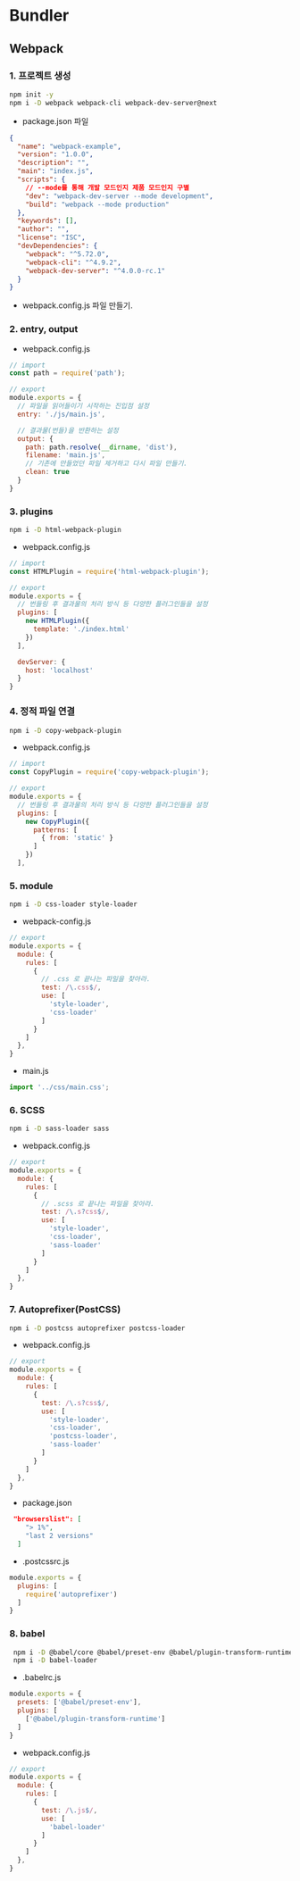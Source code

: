 # Bundler
## Webpack
### 1. 프로젝트 생성
```bash
npm init -y
npm i -D webpack webpack-cli webpack-dev-server@next
```
- package.json 파일
```json
{
  "name": "webpack-example",
  "version": "1.0.0",
  "description": "",
  "main": "index.js",
  "scripts": {
    // --mode를 통해 개발 모드인지 제품 모드인지 구별
    "dev": "webpack-dev-server --mode development",
    "build": "webpack --mode production"
  },
  "keywords": [],
  "author": "",
  "license": "ISC",
  "devDependencies": {
    "webpack": "^5.72.0",
    "webpack-cli": "^4.9.2",
    "webpack-dev-server": "^4.0.0-rc.1"
  }
}
```
- webpack.config.js 파일 만들기.
### 2. entry, output
- webpack.config.js
```js
// import
const path = require('path');

// export 
module.exports = {
  // 파일을 읽어들이기 시작하는 진입점 설정
  entry: './js/main.js',

  // 결과물(번들)을 반환하는 설정
  output: {
    path: path.resolve(__dirname, 'dist'),
    filename: 'main.js',
    // 기존에 만들었던 파일 제거하고 다시 파일 만들기.
    clean: true
  }
}
```
### 3. plugins
```bash
npm i -D html-webpack-plugin
```
- webpack.config.js
```js
// import
const HTMLPlugin = require('html-webpack-plugin');

// export 
module.exports = {
  // 번들링 후 결과물의 처리 방식 등 다양한 플러그인들을 설정
  plugins: [
    new HTMLPlugin({
      template: './index.html'
    })
  ],

  devServer: {
    host: 'localhost'
  }
}
```
### 4. 정적 파일 연결
```bash
npm i -D copy-webpack-plugin
```
- webpack.config.js
```js
// import
const CopyPlugin = require('copy-webpack-plugin');

// export 
module.exports = {
  // 번들링 후 결과물의 처리 방식 등 다양한 플러그인들을 설정
  plugins: [
    new CopyPlugin({
      patterns: [
        { from: 'static' }
      ]
    })
  ],
```
### 5. module
```bash
npm i -D css-loader style-loader
```
- webpack-config.js
```js
// export 
module.exports = {
  module: {
    rules: [
      {
        // .css 로 끝나는 파일을 찾아라.
        test: /\.css$/,
        use: [
          'style-loader',
          'css-loader'
        ]
      }
    ]
  },
}
```
- main.js
```js
import '../css/main.css';
```
### 6. SCSS
```bash
npm i -D sass-loader sass
```
- webpack.config.js
```js
// export 
module.exports = {
  module: {
    rules: [
      {
        // .scss 로 끝나는 파일을 찾아라.
        test: /\.s?css$/,
        use: [
          'style-loader',
          'css-loader',
          'sass-loader'
        ]
      }
    ]
  },
}
```
### 7. Autoprefixer(PostCSS)
```bash
npm i -D postcss autoprefixer postcss-loader
```
- webpack.config.js
```js
// export 
module.exports = {
  module: {
    rules: [
      {
        test: /\.s?css$/,
        use: [
          'style-loader',
          'css-loader',
          'postcss-loader',
          'sass-loader'
        ]
      }
    ]
  },
}
```
- package.json
```json
 "browserslist": [
    "> 1%",
    "last 2 versions"
  ]
```
- .postcssrc.js
```js
module.exports = {
  plugins: [
    require('autoprefixer')
  ]
}
```
### 8. babel
```bash
 npm i -D @babel/core @babel/preset-env @babel/plugin-transform-runtime
 npm i -D babel-loader
```
- .babelrc.js
```js
module.exports = {
  presets: ['@babel/preset-env'],
  plugins: [
    ['@babel/plugin-transform-runtime']
  ] 
}
```
- webpack.config.js
```js
// export 
module.exports = {
  module: {
    rules: [
      {
        test: /\.js$/,
        use: [
          'babel-loader'
        ]
      }
    ]
  },
}
```